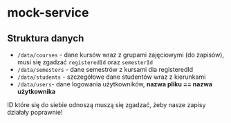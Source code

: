# mock-service

## Struktura danych
* `/data/courses` - dane kursów wraz z grupami zajęciowymi (do zapisów), musi się zgadzać `registeredId` oraz `semesterId`
* `/data/semesters` - dane semestrów z kursami dla registeredId
* `/data/students` - szczegółowe dane studentów wraz z kierunkami
* `/data/users`- dane logowania użytkowników, **nazwa pliku == nazwa użytkownika**

ID które się do siebie odnoszą muszą się zgadzać, żeby nasze zapisy działały poprawnie!
